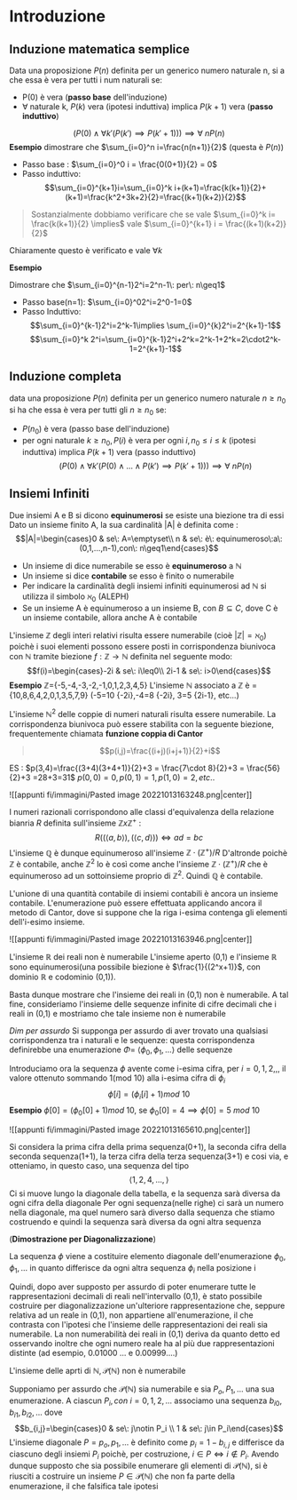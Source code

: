 # Introduzione

## Induzione matematica semplice

Data una proposizione $P(n)$ definita per un generico numero naturale n, si a che essa è vera per tutti i num naturali se:
- P(0) è vera (**passo base** dell'induzione)
- $\forall$ naturale k, $P(k)$ vera (ipotesi induttiva) implica $P(k+1)$ vera (**passo induttivo**) 

$$(P(0)\wedge\forall k' (P(k')\implies P(k'+1)))\implies \forall\: nP(n)$$
**Esempio**
dimostrare che $\sum_{i=0}^n i=\frac{n(n+1)}{2}$ (questa è $P(n)$)
- Passo base : $\sum_{i=0}^0 i = \frac{0(0+1)}{2} = 0$ 
- Passo induttivo:$$\sum_{i=0}^{k+1}i=\sum_{i=0}^k i+(k+1)=\frac{k(k+1)}{2}+(k+1)=\frac{k^2+3k+2}{2}=\frac{(k+1)(k+2)}{2}$$
> Sostanzialmente dobbiamo verificare che se vale $\sum_{i=0}^k i= \frac{k(k+1)}{2} \implies$ vale $\sum_{i=0}^{k+1} i = \frac{(k+1)(k+2)}{2}$ 

Chiaramente questo è verificato e vale $\forall k$ 

**Esempio**

Dimostrare che $\sum_{i=0}^{n-1}2^i=2^n-1\: per\: n\geq1$
- Passo base(n=1): $\sum_{i=0}^02^i=2^0-1=0$
- Passo Induttivo:$$\sum_{i=0}^{k-1}2^i=2^k-1\implies \sum_{i=0}^{k}2^i=2^{k+1}-1$$
$$\sum_{i=0}^k 2^i=\sum_{i=0}^{k-1}2^i+2^k=2^k-1+2^k=2\cdot2^k-1=2^{k+1}-1$$


## Induzione completa
data una proposizione $P(n)$ definita per un generico numero naturale $n\geq n_0$ si ha che essa è vera per tutti gli $n\geq n_0$ se:
- $P(n_0)$ è vera (passo base dell'induzione)
- per ogni naturale $k\geq n_0,P(i)$ è vera per ogni $i,n_0\leq i\leq k$ (ipotesi induttiva) implica $P(k+1)$ vera (passo induttivo)
$$(P(0)\wedge \forall k'(P(0)\wedge...\wedge P(k')\implies P(k'+1)))\implies \forall\:nP(n)$$
## Insiemi Infiniti

Due insiemi A e B si dicono **equinumerosi** se esiste una biezione tra di essi
Dato un insieme finito A, la sua cardinalità |A| è definita come :
$$|A|=\begin{cases}0 & se\: A=\emptyset\\
n & se\: è\: equinumeroso\:a\: (0,1,...,n-1),con\: n\geq1\end{cases}$$
- Un insieme di dice numerabile se esso è **equinumeroso** a $\mathbb N$ 
- Un insieme si dice **contabile** se esso è finito o numerabile
- Per indicare la cardinalità degli insiemi infiniti equinumerosi ad $\mathbb N$ si utilizza il simbolo $\aleph_0$ (ALEPH) 
- Se un insieme A è equinumeroso a un insieme B, con $B \subseteq C$, dove C è un insieme contabile, allora anche A è contabile

L'insieme $\mathbb Z$ degli interi relativi risulta essere numerabile (cioè $|\mathbb Z|=\aleph_0$) poichè i suoi elementi possono essere posti in corrispondenza biunivoca con $\mathbb N$ tramite biezione $f:\mathbb Z \rightarrow \mathbb N$ definita nel seguente modo:$$f(i)=\begin{cases}-2i & se\: i\leq0\\
2i-1 & se\: i>0\end{cases}$$ **Esempio**
$\mathbb Z$={-5,-4,-3,-2,-1,0,1,2,3,4,5}
L'insieme $\mathbb N$ associato a $\mathbb Z$ è ={10,8,6,4,2,0,1,3,5,7,9}
(-5=10 {-2i},-4=8 {-2i}, 3=5 {2i-1}, etc...)

L'insieme $\mathbb N^2$ delle coppie di numeri naturali risulta essere numerabile. La corrispondenza biunivoca può essere stabilita con la seguente biezione, frequentemente chiamata **funzione coppia di Cantor**
>$$p(i,j)=\frac{(i+j)(i+j+1)}{2}+i$$

ES : $p(3,4)=\frac{(3+4)(3+4+1)}{2}+3 = \frac{7\cdot 8}{2}+3 = \frac{56}{2}+3 =28+3=31$
$p(0,0)=0, p(0,1)=1, p(1,0)=2, etc..$ 

![[appunti fi/immagini/Pasted image 20221013163248.png|center]]

I numeri razionali corrispondono alle classi d'equivalenza della relazione bianria $R$ definita sull'insieme $\mathbb Zx\mathbb Z^+$ :
$$R((\langle a,b\rangle),(\langle c,d\rangle)) \iff ad=bc$$
L'insieme $\mathbb Q$ è dunque equinumeroso all'insieme $\mathbb Z\cdot(\mathbb Z^+)/R$ 
D'altronde poichè $\mathbb Z$ è contabile, anche $\mathbb Z^2$ lo è così come anche l'insieme $\mathbb Z\cdot(\mathbb Z^+)/R$ che è equinumeroso ad un sottoinsieme proprio di $\mathbb Z^2$.
Quindi $\mathbb Q$ è contabile.

L'unione di una quantità contabile di insiemi contabili è ancora un insieme contabile. L'enumerazione può essere effettuata applicando ancora il metodo di Cantor, dove si suppone che la riga i-esima contenga gli elementi dell'i-esimo insieme.

![[appunti fi/immagini/Pasted image 20221013163946.png|center]]

L'insieme $\mathbb R$ dei reali non è numerabile
L'insieme aperto (0,1) e l'insieme $\mathbb R$ sono equinumerosi(una possibile biezione è $\frac{1}{(2^x+1)}$, con dominio $\mathbb R$ e codominio (0,1)).

Basta dunque mostrare che l'insieme dei reali in (0,1) non è numerabile. A tal fine, consideriamo l'insieme delle sequenze infinite di cifre decimali che i reali in (0,1) e mostriamo che tale insieme non è numerabile

_Dim per assurdo_
Si supponga per assurdo di aver trovato una qualsiasi corrispondenza tra i naturali e le sequenze: questa corrispondenza definirebbe una enumerazione $\Phi =\: \langle\phi_0,\phi_1,...\rangle$ delle sequenze

Introduciamo ora la sequenza $\phi$ avente come i-esima cifra, per $i=0,1,2,,,$ il valore ottenuto sommando 1(mod 10) alla i-esima cifra di $\phi_i$ 
$$\phi[i]=(\phi_i[i]+1)mod\:10$$
**Esempio**
$\phi[0]=(\phi_0[0]+1)mod\:10$, se $\phi_0[0]=4\implies \phi[0]=5\:mod\:10$ 

![[appunti fi/immagini/Pasted image 20221013165610.png|center]]

Si considera la prima cifra della prima sequenza(0+1), la seconda cifra della seconda sequenza(1+1), la terza cifra della terza sequenza(3+1) e cosi via, e otteniamo, in questo caso, una sequenza del tipo 
$$\langle1,2,4,...,\rangle$$
Ci si muove lungo la diagonale della tabella, e la sequenza sarà diversa da ogni cifra della diagonale
Per ogni sequenza(nelle righe) ci sarà un numero nella diagonale, ma quel numero sarà diverso dalla sequenza che stiamo costruendo e quindi la sequenza sarà diversa da ogni altra sequenza

(**Dimostrazione per Diagonalizzazione**)

La sequenza $\phi$ viene a costituire elemento diagonale dell'enumerazione $\phi_0,\phi_1,...$ in quanto differisce da ogni altra sequenza $\phi_i$ nella posizione i

Quindi, dopo aver supposto per assurdo di poter enumerare tutte le rappresentazioni decimali di reali nell'intervallo (0,1), è stato possibile costruire per diagonalizzazione un'ulteriore rappresentazione che, seppure relativa ad un reale in (0,1), non appartiene all'enumerazione, il che contrasta con l'ipotesi che l'insieme delle rappresentazioni dei reali sia numerabile.
La non numerabilità dei reali in (0,1) deriva da quanto detto ed osservando inoltre che ogni numero reale ha al più due rappresentazioni distinte (ad esempio, 0.01000 ... e 0.00999....)

L'insieme delle aprti di $\mathbb N,\mathcal P(\mathbb N)$ non è numerabile

Supponiamo per assurdo che $\mathcal P(\mathbb N)$ sia numerabile e sia $P_o,P_1,...$ una sua enumerazione. A ciascun $P_i, con\: i=0,1,2,...$ associamo una sequenza $b_{i0},b_{i1},b_{i2},...$ dove 
$$b_{i,j}=\begin{cases}0 & se\: j\notin P_i \\
1 & se\: j\in P_i\end{cases}$$
L'insieme diagonale $P=p_o,p_1,...$ è definito come $p_i=1-b_{i,j}$ e differisce da ciascuno degli insiemi $P_i$ poichè, per costruzione, $i\in P\iff i\notin P_i$. Avendo dunque supposto che sia possibile enumerare gli elementi di $\mathcal P(\mathbb N)$, si è riusciti a costruire un insieme $P\in \mathcal P(\mathbb N)$ che non fa parte della enumerazione, il che falsifica tale ipotesi 